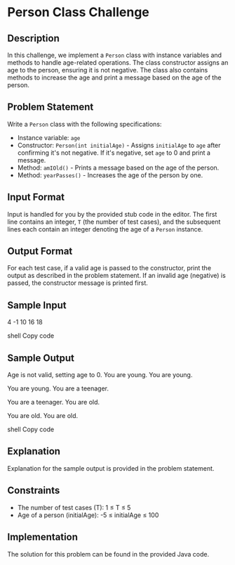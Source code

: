 # Person Class Challenge

## Description
In this challenge, we implement a `Person` class with instance variables and methods to handle age-related operations. The class constructor assigns an age to the person, ensuring it is not negative. The class also contains methods to increase the age and print a message based on the age of the person.

## Problem Statement
Write a `Person` class with the following specifications:
- Instance variable: `age`
- Constructor: `Person(int initialAge)` - Assigns `initialAge` to `age` after confirming it's not negative. If it's negative, set `age` to 0 and print a message.
- Method: `amIOld()` - Prints a message based on the age of the person.
- Method: `yearPasses()` - Increases the age of the person by one.

## Input Format
Input is handled for you by the provided stub code in the editor. The first line contains an integer, `T` (the number of test cases), and the subsequent lines each contain an integer denoting the age of a `Person` instance.

## Output Format
For each test case, if a valid age is passed to the constructor, print the output as described in the problem statement. If an invalid age (negative) is passed, the constructor message is printed first.

## Sample Input
4
-1
10
16
18

shell
Copy code

## Sample Output
Age is not valid, setting age to 0.
You are young.
You are young.

You are young.
You are a teenager.

You are a teenager.
You are old.

You are old.
You are old.

shell
Copy code

## Explanation
Explanation for the sample output is provided in the problem statement.

## Constraints
- The number of test cases (T): 1 ≤ T ≤ 5
- Age of a person (initialAge): -5 ≤ initialAge ≤ 100

## Implementation
The solution for this problem can be found in the provided Java code.
